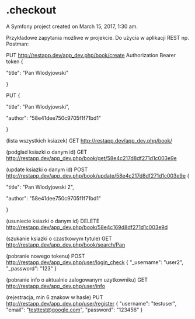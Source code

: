 .checkout
=========

A Symfony project created on March 15, 2017, 1:30 am.


Przykładowe zapytania możliwe w projekcie. Do użycia w aplikacji REST np. Postman:

PUT
http://restapp.dev/app_dev.php/book/create
Authorization Bearer token
{

"title": "Pan Wlodyjowski"

}

PUT
{
	
"title": "Pan Wlodyjowski",
	
"author": "58e41dee750c9705f1f71bd1"

}

(lista wszystkich ksiazek)
GET
http://restapp.dev/app_dev.php/book/

(podglad ksiazki o danym id)
GET
http://restapp.dev/app_dev.php/book/get/58e4c217d8df271d1c003e9e

(update ksiazki o danym id)
POST
http://restapp.dev/app_dev.php/book/update/58e4c217d8df271d1c003e9e
{
	
"title": "Pan Wlodyjowski 2",
	
"author": "58e41dee750c9705f1f71bd1"

}

(usuniecie ksiazki o danym id)
DELETE
http://restapp.dev/app_dev.php/book/58e4c169d8df271d1c003e9d

(szukanie ksiazki o czastkowym tytule)
GET
http://restapp.dev/app_dev.php/book/search/Pan

(pobranie nowego tokenu)
POST
http://restapp.dev/app_dev.php/user/login_check
{
"_username": "user2",
"_password": "123"
}

(pobranie info o aktualnie zalogowanym uzytkowniku)
GET
http://restapp.dev/app_dev.php/user/info

(rejestracja, min 6 znakow w hasle)
PUT
http://restapp.dev/app_dev.php/user/register
{
"username": "testuser",
"email": "testtest@google.com",
"password": "123456"
}
